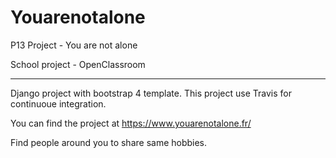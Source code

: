 # Youarenotalone
P13 Project - You are not alone

School project - OpenClassroom
___

Django project with bootstrap 4 template.
This project use Travis for continuoue integration.

You can find the project at https://www.youarenotalone.fr/

Find people around you to share same hobbies.

